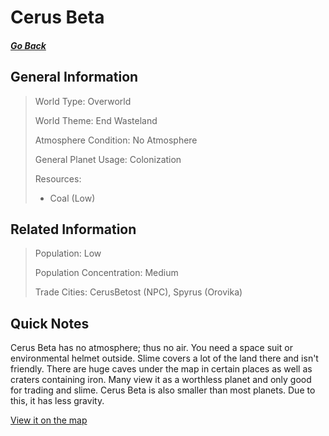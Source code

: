 # Cerus Beta

##### [Go Back](/wiki/space#planets)

## General Information

> World Type: Overworld
>
> World Theme: End Wasteland
>
> Atmosphere Condition: No Atmosphere
>
> General Planet Usage: Colonization
>
> Resources:
> - Coal (Low)

## Related Information

> Population: Low
>
> Population Concentration: Medium
>
> Trade Cities: CerusBetost (NPC), Spyrus (Orovika)

## Quick Notes

Cerus Beta has no atmosphere; thus no air. You need a space suit or environmental helmet outside. Slime covers a lot of the land there and isn't friendly. There are huge caves under the map in certain places as well as craters containing iron. Many view it as a worthless planet and only good for trading and slime. Cerus Beta is also smaller than most planets. Due to this, it has less gravity.

[View it on the map](https://dynmap.starlegacy.net/?worldname=CerusBeta)
